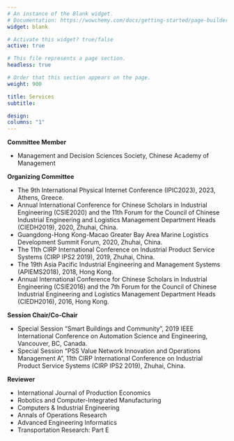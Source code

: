 ```yaml
---
# An instance of the Blank widget.
# Documentation: https://wowchemy.com/docs/getting-started/page-builder/
widget: blank

# Activate this widget? true/false
active: true

# This file represents a page section.
headless: true

# Order that this section appears on the page.
weight: 900

title: Services
subtitle: 

design:
columns: "1"
---
```


**Committee Member**
- Management and Decision Sciences Society, Chinese Academy of Management

**Organizing Committee**	

- The 9th International Physical Internet Conference (IPIC2023), 2023, Athens, Greece.
- Annual International Conference for Chinese Scholars in Industrial Engineering (CSIE2020) and the 11th Forum for the Council of Chinese Industrial Engineering and Logistics Management Department Heads (CIEDH2019), 2020, Zhuhai, China.
- Guangdong-Hong Kong-Macao Greater Bay Area Marine Logistics Development Summit Forum, 2020, Zhuhai, China.
- The 11th CIRP International Conference on Industrial Product Service Systems (CIRP IPS2 2019), 2019, Zhuhai, China.
- The 19th Asia Pacific Industrial Engineering and Management Systems (APIEMS2018), 2018, Hong Kong.
- Annual International Conference for Chinese Scholars in Industrial Engineering (CSIE2016) and the 7th Forum for the Council of Chinese Industrial Engineering and Logistics Management Department Heads (CIEDH2016), 2016, Hong Kong.

**Session Chair/Co-Chair**
  
- Special Session “Smart Buildings and Community”, 2019 IEEE International Conference on Automation Science and Engineering, Vancouver, BC, Canada.
- Special Session “PSS Value Network Innovation and Operations Management A”, 11th CIRP International Conference on Industrial Product Service Systems (CIRP IPS2 2019), Zhuhai, China.

**Reviewer**	

- International Journal of Production Economics
- Robotics and Computer-Integrated Manufacturing
- Computers & Industrial Engineering
- Annals of Operations Research
- Advanced Engineering Informatics
- Transportation Research: Part E
